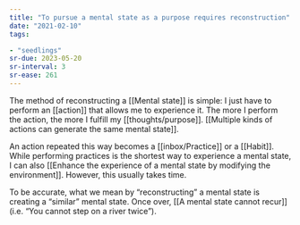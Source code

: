 ```yaml
---
title: "To pursue a mental state as a purpose requires reconstruction"
date: "2021-02-10"
tags:

- "seedlings"
sr-due: 2023-05-20
sr-interval: 3
sr-ease: 261
---
```


The method of reconstructing a [[Mental state]] is simple: I just have to perform an [[action]] that allows me to experience it. The more I perform the action, the more I fulfill my [[thoughts/purpose]]. [[Multiple kinds of actions can generate the same mental state]].

An action repeated this way becomes a [[inbox/Practice]] or a [[Habit]]. While performing practices is the shortest way to experience a mental state, I can also [[Enhance the experience of a mental state by modifying the environment]]. However, this usually takes time.

To be accurate, what we mean by “reconstructing” a mental state is creating a “similar” mental state. Once over, [[A mental state cannot recur]] (i.e. “You cannot step on a river twice”).

